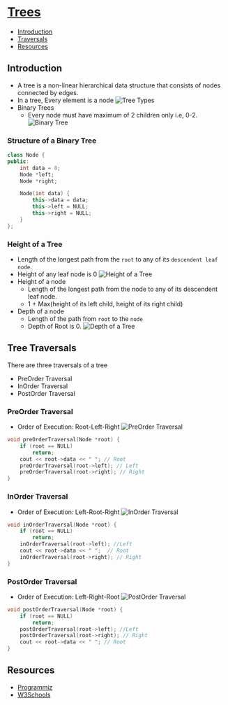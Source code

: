 # [Trees](Trees.cpp)
- [Introduction](#introduction)
- [Traversals](#tree-traversals)
- [Resources](#resources)

## Introduction

- A tree is a non-linear hierarchical data structure that consists of nodes connected by edges.
- In a tree, Every element is a node
    ![Tree Types](../Assets/tree_types.png)
- Binary Trees
    - Every node must have maximum of 2 children only i.e, 0-2.
    ![Binary Tree](../Assets/binary_tree.png)

### Structure of a Binary Tree
```c++
class Node {
public:
    int data = 0;
    Node *left;
    Node *right;

    Node(int data) {
        this->data = data;
        this->left = NULL;
        this->right = NULL;
    }
};
```

### Height of a Tree
- Length of the longest path from the `root` to any of its `descendent leaf node`.
- Height of any leaf node is 0
![Height of a Tree](../Assets/Tree_Height.png)
- Height of a node
    - Length of the longest path from the node to any of its descendent leaf node.
    - 1 + Max(height of its left child, height of its right child)
- Depth of a node
    - Length of the path from `root` to the `node`
    - Depth of Root is 0.
    ![Depth of a Tree](../Assets/Tree_Depth.png)





## Tree Traversals
There are three traversals of a tree
- PreOrder Traversal
- InOrder Traversal
- PostOrder Traversal

### PreOrder Traversal
- Order of Execution: Root-Left-Right
![PreOrder Traversal](../Assets/PreOrder_Traversal.png)
```cpp
void preOrderTraversal(Node *root) {
    if (root == NULL)
        return;
    cout << root->data << " "; // Root
    preOrderTraversal(root->left); // Left
    preOrderTraversal(root->right); // Right
}
```

### InOrder Traversal
- Order of Execution: Left-Root-Right
![InOrder Traversal](../Assets/InOrder_Traversal.png)
```cpp
void inOrderTraversal(Node *root) {
    if (root == NULL)
        return;
    inOrderTraversal(root->left); //Left
    cout << root->data << " ";  // Root
    inOrderTraversal(root->right); // Right
}
```


### PostOrder Traversal
- Order of Execution: Left-Right-Root
![PostOrder Traversal](../Assets/PostOrder_Traversal.png)
```cpp
void postOrderTraversal(Node *root) {
    if (root == NULL)
        return;
    postOrderTraversal(root->left); //Left
    postOrderTraversal(root->right); // Right
    cout << root->data << " "; // Root
}
```


## Resources
- [Programmiz](https://www.programiz.com/dsa/trees)
- [W3Schools](https://www.w3schools.com/dsa/dsa_theory_trees.php)